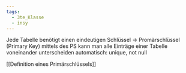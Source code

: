 ```yaml
---
tags:
  - 3te_Klasse
  - insy
---
```

Jede Tabelle benötigt einen eindeutigen Schlüssel → Promärschlüssel (Primary Key) mittels des PS kann man alle Einträge einer Tabelle voneinander unterscheiden 
	automatisch: unique, not null

[[Definition eines Primärschlüssels]]